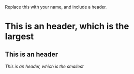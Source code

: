 Replace this with your name, and include a header.
# This is an header, which is the largest
## This is an header
###### This is an header, which is the smallest
